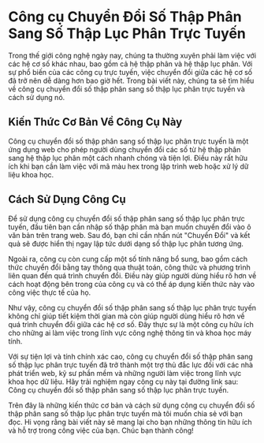 Công cụ Chuyển Đổi Số Thập Phân Sang Số Thập Lục Phân Trực Tuyến
================================================================

Trong thế giới công nghệ ngày nay, chúng ta thường xuyên phải làm việc với các hệ cơ số khác nhau, bao gồm cả hệ thập phân và hệ thập lục phân. Với sự phổ biến của các công cụ trực tuyến, việc chuyển đổi giữa các hệ cơ số đã trở nên dễ dàng hơn bao giờ hết. Trong bài viết này, chúng ta sẽ tìm hiểu về công cụ chuyển đổi số thập phân sang số thập lục phân trực tuyến và cách sử dụng nó.

Kiến Thức Cơ Bản Về Công Cụ Này
-------------------------------

Công cụ chuyển đổi số thập phân sang số thập lục phân trực tuyến là một ứng dụng web cho phép người dùng chuyển đổi các số từ hệ thập phân sang hệ thập lục phân một cách nhanh chóng và tiện lợi. Điều này rất hữu ích khi bạn cần làm việc với mã màu hex trong lập trình web hoặc xử lý dữ liệu khoa học.

Cách Sử Dụng Công Cụ
--------------------

Để sử dụng công cụ chuyển đổi số thập phân sang số thập lục phân trực tuyến, đầu tiên bạn cần nhập số thập phân mà bạn muốn chuyển đổi vào ô văn bản trên trang web. Sau đó, bạn chỉ cần nhấn nút "Chuyển Đổi" và kết quả sẽ được hiển thị ngay lập tức dưới dạng số thập lục phân tương ứng.

Ngoài ra, công cụ còn cung cấp một số tính năng bổ sung, bao gồm cách thức chuyển đổi bằng tay thông qua thuật toán, công thức và phương trình liên quan đến quá trình chuyển đổi. Điều này giúp người dùng hiểu rõ hơn về cách hoạt động bên trong của công cụ và có thể áp dụng kiến thức này vào công việc thực tế của họ.

Như vậy, công cụ chuyển đổi số thập phân sang số thập lục phân trực tuyến không chỉ giúp tiết kiệm thời gian mà còn giúp người dùng hiểu rõ hơn về quá trình chuyển đổi giữa các hệ cơ số. Đây thực sự là một công cụ hữu ích cho những ai làm việc trong lĩnh vực công nghệ thông tin và khoa học máy tính.

Với sự tiện lợi và tính chính xác cao, công cụ chuyển đổi số thập phân sang số thập lục phân trực tuyến đã trở thành một trợ thủ đắc lực đối với các nhà phát triển web, kỹ sư phần mềm và những người làm việc trong lĩnh vực khoa học dữ liệu. Hãy trải nghiệm ngay công cụ này tại đường link sau: Công cụ chuyển đổi số thập phân sang số thập lục phân trực tuyến.

Trên đây là những kiến thức cơ bản và cách sử dụng công cụ chuyển đổi số thập phân sang số thập lục phân trực tuyến mà tôi muốn chia sẻ với bạn đọc. Hi vọng rằng bài viết này sẽ mang lại cho bạn những thông tin hữu ích và hỗ trợ trong công việc của bạn. Chúc bạn thành công!